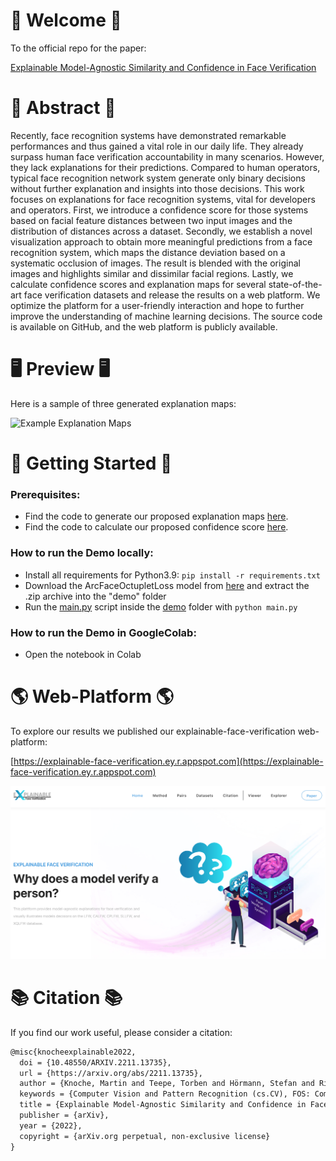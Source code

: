 # 👋 Welcome 👋
To the official repo for the paper:

[Explainable Model-Agnostic Similarity and Confidence in Face Verification](https://arxiv.org/pdf/2211.13735.pdf)


# 📄 Abstract 📄
Recently, face recognition systems have demonstrated remarkable performances and thus gained a vital role in our daily life. They already surpass human face verification accountability in many scenarios. However, they lack explanations for their predictions. Compared to human operators, typical face recognition network system generate only binary decisions without further explanation and insights into those decisions. This work focuses on explanations for face recognition systems, vital for developers and operators. First, we introduce a confidence score for those systems based on facial feature distances between two input images and the distribution of distances across a dataset. Secondly, we establish a novel visualization approach to obtain more meaningful predictions from a face recognition system, which maps the distance deviation based on a systematic occlusion of
images. The result is blended with the original images and highlights similar and dissimilar facial regions. Lastly, we calculate confidence scores and explanation maps for several state-of-the-art face verification datasets and release the results on a web platform. We optimize the platform for a user-friendly interaction and hope to further improve the understanding of machine learning decisions. The source code is available on GitHub, and the web platform is publicly available.


# 🖥 Preview 🖥
Here is a sample of three generated explanation maps: 

<img src="examples.png" alt="Example Explanation Maps" width=500>

# 🚀 Getting Started 🚀

### Prerequisites:
- Find the code to generate our proposed explanation maps [here](code/generate_maps.py). 
- Find the code to calculate our proposed confidence score [here](code/calculate_score.py).

### How to run the Demo locally:

- Install all requirements for Python3.9: ```pip install -r requirements.txt```
- Download the ArcFaceOctupletLoss model from [here](https://github.com/Martlgap/octuplet-loss/releases/download/modelweights/ArcFaceOctupletLoss.tf.zip) and extract the .zip archive into the "demo" folder
- Run the [main.py](demo/main.py) script inside the [demo](demo) folder with ```python main.py```

### How to run the Demo in GoogleColab:
- Open the notebook in Colab

# 🌎 Web-Platform 🌎

To explore our results we published our explainable-face-verification web-platform:

[https://explainable-face-verification.ey.r.appspot.com](https://explainable-face-verification.ey.r.appspot.com)

<img src="website.png" alt="Website Preview" width=800>

# 📚 Citation 📚
If you find our work useful, please consider a citation:

```latex
@misc{knocheexplainable2022,
  doi = {10.48550/ARXIV.2211.13735},
  url = {https://arxiv.org/abs/2211.13735},
  author = {Knoche, Martin and Teepe, Torben and Hörmann, Stefan and Rigoll, Gerhard},
  keywords = {Computer Vision and Pattern Recognition (cs.CV), FOS: Computer and information sciences, FOS: Computer and information sciences},
  title = {Explainable Model-Agnostic Similarity and Confidence in Face Verification},
  publisher = {arXiv},
  year = {2022},
  copyright = {arXiv.org perpetual, non-exclusive license}
}
```